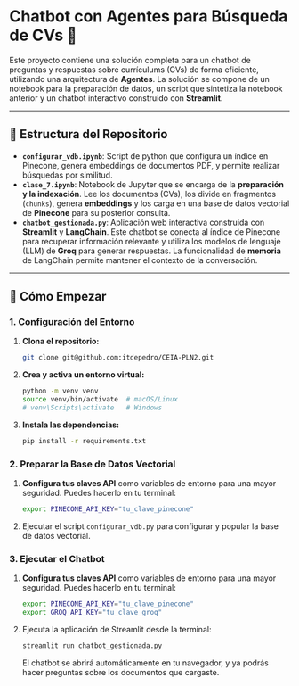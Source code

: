 # Chatbot con Agentes para Búsqueda de CVs 🤖

Este proyecto contiene una solución completa para un chatbot de preguntas y respuestas sobre currículums (CVs) de forma eficiente, utilizando una arquitectura de **Agentes**. La solución se compone de un notebook para la preparación de datos, un script que sintetiza la notebook anterior y un chatbot interactivo construido con **Streamlit**.

-----

## 📁 Estructura del Repositorio
  - **`configurar_vdb.ipynb`**: Script de python que configura un índice en Pinecone, genera embeddings de documentos PDF, y permite realizar búsquedas por similitud.
  - **`clase_7.ipynb`**: Notebook de Jupyter que se encarga de la **preparación y la indexación**. Lee los documentos (CVs), los divide en fragmentos (`chunks`), genera **embeddings** y los carga en una base de datos vectorial de **Pinecone** para su posterior consulta.
  - **`chatbot_gestionada.py`**: Aplicación web interactiva construida con **Streamlit** y **LangChain**. Este chatbot se conecta al índice de Pinecone para recuperar información relevante y utiliza los modelos de lenguaje (LLM) de **Groq** para generar respuestas. La funcionalidad de **memoria** de LangChain permite mantener el contexto de la conversación.

-----

## 🚀 Cómo Empezar

### 1\. Configuración del Entorno

1.  **Clona el repositorio:**
    ```bash
    git clone git@github.com:itdepedro/CEIA-PLN2.git
    ```
2.  **Crea y activa un entorno virtual:**
    ```bash
    python -m venv venv
    source venv/bin/activate  # macOS/Linux
    # venv\Scripts\activate   # Windows
    ```
3.  **Instala las dependencias:**
    ```bash
    pip install -r requirements.txt
    ```

### 2\. Preparar la Base de Datos Vectorial
1.  **Configura tus claves API** como variables de entorno para una mayor seguridad. Puedes hacerlo en tu terminal:
    ```bash
    export PINECONE_API_KEY="tu_clave_pinecone"
    ```
2.  Ejecutar el script `configurar_vdb.py` para configurar y popular la base de datos vectorial.

### 3\. Ejecutar el Chatbot

1.  **Configura tus claves API** como variables de entorno para una mayor seguridad. Puedes hacerlo en tu terminal:
    ```bash
    export PINECONE_API_KEY="tu_clave_pinecone"
    export GROQ_API_KEY="tu_clave_groq"
    ```
2.  Ejecuta la aplicación de Streamlit desde la terminal:
    ```bash
    streamlit run chatbot_gestionada.py
    ```
    El chatbot se abrirá automáticamente en tu navegador, y ya podrás hacer preguntas sobre los documentos que cargaste.